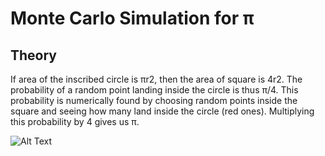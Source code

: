 # Monte Carlo Simulation for π

## Theory

If area of the inscribed circle is πr2, then the area of square is 4r2. The probability of a random point landing inside the circle is thus π/4. This probability is numerically found by choosing random points inside the square and seeing how many land inside the circle (red ones). Multiplying this probability by 4 gives us π.


![Alt Text](PI/PI/Others/gif.gif)
